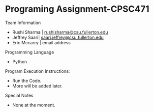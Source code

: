 # Programing Assignment-CPSC471

Team Information
- Rushi Sharma | rushisharma@csu.fullerton.edu
- Jeffrey Saari| saari.jeffrey@csu.fullerton.edu
- Eric Mccarry | email address

Programming Language
- Python

Program Execution Instructions:
- Run the Code.
- More will be added later.

Special Notes
- None at the moment.

